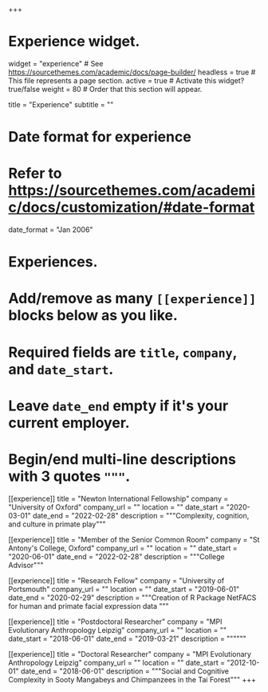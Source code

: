 +++
# Experience widget.
widget = "experience"  # See https://sourcethemes.com/academic/docs/page-builder/
headless = true  # This file represents a page section.
active = true  # Activate this widget? true/false
weight = 80  # Order that this section will appear.

title = "Experience"
subtitle = ""

# Date format for experience
#   Refer to https://sourcethemes.com/academic/docs/customization/#date-format
date_format = "Jan 2006"

# Experiences.
#   Add/remove as many `[[experience]]` blocks below as you like.
#   Required fields are `title`, `company`, and `date_start`.
#   Leave `date_end` empty if it's your current employer.
#   Begin/end multi-line descriptions with 3 quotes `"""`.
[[experience]]
  title = "Newton International Fellowship"
  company = "University of Oxford"
  company_url = ""
  location = ""
  date_start = "2020-03-01"
  date_end = "2022-02-28"
  description = """Complexity, cognition, and culture in primate play"""

[[experience]]
  title = "Member of the Senior Common Room"
  company = "St Antony's College, Oxford"
  company_url = ""
  location = ""
  date_start = "2020-06-01"
  date_end = "2022-02-28"
  description = """College Advisor"""

[[experience]]
  title = "Research Fellow"
  company = "University of Portsmouth"
  company_url = ""
  location = ""
  date_start = "2019-06-01"
  date_end = "2020-02-29"
  description = """Creation of R Package NetFACS for human and primate facial expression data
  """

[[experience]]
  title = "Postdoctoral Researcher"
  company = "MPI Evolutionary Anthropology Leipzig"
  company_url = ""
  location = ""
  date_start = "2018-06-01"
  date_end = "2019-03-21"
  description = """"""

[[experience]]
  title = "Doctoral Researcher"
  company = "MPI Evolutionary Anthropology Leipzig"
  company_url = ""
  location = ""
  date_start = "2012-10-01"
  date_end = "2018-06-01"
  description = """Social and Cognitive Complexity in Sooty Mangabeys and Chimpanzees in the Tai Forest"""
+++
